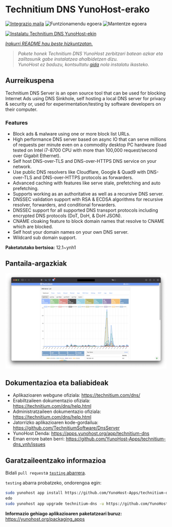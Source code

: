 <!--
Ohart ongi: README hau automatikoki sortu da <https://github.com/YunoHost/apps/tree/master/tools/readme_generator>ri esker
EZ editatu eskuz.
-->

# Technitium DNS YunoHost-erako

[![Integrazio maila](https://dash.yunohost.org/integration/technitium-dns.svg)](https://dash.yunohost.org/appci/app/technitium-dns) ![Funtzionamendu egoera](https://ci-apps.yunohost.org/ci/badges/technitium-dns.status.svg) ![Mantentze egoera](https://ci-apps.yunohost.org/ci/badges/technitium-dns.maintain.svg)

[![Instalatu Technitium DNS YunoHost-ekin](https://install-app.yunohost.org/install-with-yunohost.svg)](https://install-app.yunohost.org/?app=technitium-dns)

*[Irakurri README hau beste hizkuntzatan.](./ALL_README.md)*

> *Pakete honek Technitium DNS YunoHost zerbitzari batean azkar eta zailtasunik gabe instalatzea ahalbidetzen dizu.*  
> *YunoHost ez baduzu, kontsultatu [gida](https://yunohost.org/install) nola instalatu ikasteko.*

## Aurreikuspena

Technitium DNS Server is an open source tool that can be used for blocking Internet Ads using DNS Sinkhole, self hosting a local DNS server for privacy & security or, used for experimentation/testing by software developers on their computer.

### Features

- Block ads & malware using one or more block list URLs.
- High performance DNS server based on async IO that can serve millions of requests per minute even on a commodity desktop PC hardware (load tested on Intel i7-8700 CPU with more than 100,000 request/second over Gigabit Ethernet).
- Self host DNS-over-TLS and DNS-over-HTTPS DNS service on your network.
- Use public DNS resolvers like Cloudflare, Google & Quad9 with DNS-over-TLS and DNS-over-HTTPS protocols as forwarders.
- Advanced caching with features like serve stale, prefetching and auto prefetching.
- Supports working as an authoritative as well as a recursive DNS server.
- DNSSEC validation support with RSA & ECDSA algorithms for recursive resolver, forwarders, and conditional forwarders.
- DNSSEC support for all supported DNS transport protocols including encrypted DNS protocols (DoT, DoH, & DoH JSON).
- CNAME cloaking feature to block domain names that resolve to CNAME which are blocked.
- Self host your domain names on your own DNS server.
- Wildcard sub domain support.


**Paketatutako bertsioa:** 12.1~ynh1

## Pantaila-argazkiak

![Technitium DNS(r)en pantaila-argazkia](./doc/screenshots/example.jpg)

## Dokumentazioa eta baliabideak

- Aplikazioaren webgune ofiziala: <https://technitium.com/dns/>
- Erabiltzaileen dokumentazio ofiziala: <https://technitium.com/dns/help.html>
- Administratzaileen dokumentazio ofiziala: <https://technitium.com/dns/help.html>
- Jatorrizko aplikazioaren kode-gordailua: <https://github.com/TechnitiumSoftware/DnsServer>
- YunoHost Denda: <https://apps.yunohost.org/app/technitium-dns>
- Eman errore baten berri: <https://github.com/YunoHost-Apps/technitium-dns_ynh/issues>

## Garatzaileentzako informazioa

Bidali `pull request`a [`testing` abarrera](https://github.com/YunoHost-Apps/technitium-dns_ynh/tree/testing).

`testing` abarra probatzeko, ondorengoa egin:

```bash
sudo yunohost app install https://github.com/YunoHost-Apps/technitium-dns_ynh/tree/testing --debug
edo
sudo yunohost app upgrade technitium-dns -u https://github.com/YunoHost-Apps/technitium-dns_ynh/tree/testing --debug
```

**Informazio gehiago aplikazioaren paketatzeari buruz:** <https://yunohost.org/packaging_apps>

